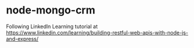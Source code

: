 # node-mongo-crm

Following LinkedIn Learning tutorial at https://www.linkedin.com/learning/building-restful-web-apis-with-node-js-and-express/
